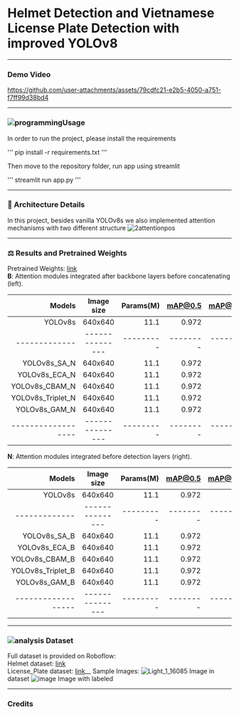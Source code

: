 # Helmet Detection and Vietnamese License Plate Detection with improved YOLOv8
---------------------------------------------------
### Demo Video


https://github.com/user-attachments/assets/79cdfc21-e2b5-4050-a751-f7ff99d38bd4


----------------------------------------------------
### ![programming](https://github.com/user-attachments/assets/a2dc427f-1a99-4483-853a-f53c870be75d)Usage
In order to run the project, please install the requirements

'''
pip install -r requirements.txt
'''

Then move to the repository folder, run app using streamlit

'''
streamlit run app.py
'''

----------------------------------------------------

### 🌟 Architecture Details 
In this project, besides vanilla YOLOv8s we also implemented attention mechanisms with two different structure
![2attentionpos](https://github.com/user-attachments/assets/445206b4-d87d-42f2-941e-cde30cf0d830)

---------------------------------------------------
### ⚖ Results and Pretrained Weights 
Pretrained Weights: [link](https://drive.google.com/drive/folders/1m8zH3VebDRmuKXfMzLrmtCr6gbXYSned?usp=sharing)<br />
**B**: Attention modules integrated after backbone layers before concatenating (left).<br />


| Models            | Image size    | Params(M)| mAP@0.5| mAP@0.5:0.95 |
| -----------------:|:-------------:| --------:|-------:|-------------:|
| YOLOv8s           | 640x640       | 11.1     |0.972   | 0.984        |
| -------------     |---------------| ---------|--------|--------------|
| YOLOv8s_SA_N      | 640x640       | 11.1     |0.972   | 0.984        |
| YOLOv8s_ECA_N     | 640x640       | 11.1     |0.972   | 0.984        |
| YOLOv8s_CBAM_N    | 640x640       | 11.1     |0.972   | 0.984        |
| YOLOv8s_Triplet_N | 640x640       | 11.1     |0.972   | 0.984        |
| YOLOv8s_GAM_N     | 640x640       | 11.1     |0.972   | 0.984        |
| ------------------|---------------| ---------|--------|--------------|

**N**: Attention modules integrated before detection layers (right).

| Models            | Image size    | Params(M)| mAP@0.5| mAP@0.5:0.95 |
| -----------------:|:-------------:| --------:|-------:|-------------:|
| YOLOv8s           | 640x640       | 11.1     |0.972   | 0.984        |
| -------------     |---------------| ---------|--------|--------------|
| YOLOv8s_SA_B      | 640x640       | 11.1     |0.972   | 0.984        |
| YOLOv8s_ECA_B     | 640x640       | 11.1     |0.972   | 0.984        |
| YOLOv8s_CBAM_B    | 640x640       | 11.1     |0.972   | 0.984        |
| YOLOv8s_Triplet_B | 640x640       | 11.1     |0.972   | 0.984        |
| YOLOv8s_GAM_B     | 640x640       | 11.1     |0.972   | 0.984        |
| ------------------|---------------| ---------|--------|--------------|

---------------------------------------------------
### ![analysis](https://github.com/user-attachments/assets/de756475-5233-4f18-88c0-479ed287062d) Dataset
Full dataset is provided on Roboflow:<br />
Helmet dataset: [link](https://universe.roboflow.com/datne/helmet_detection-jmhzi/dataset/3)<br />
License_Plate dataset: [link]()__
Sample Images:
![Light_1_16085](https://github.com/user-attachments/assets/3ba2c2c7-ceee-460c-837b-f595a2e62c62)
Image in dataset
![image](https://github.com/user-attachments/assets/1dc70c76-0d52-4233-b977-93113be92baa)
Image with labeled

---------------------------------------------------
### Credits
